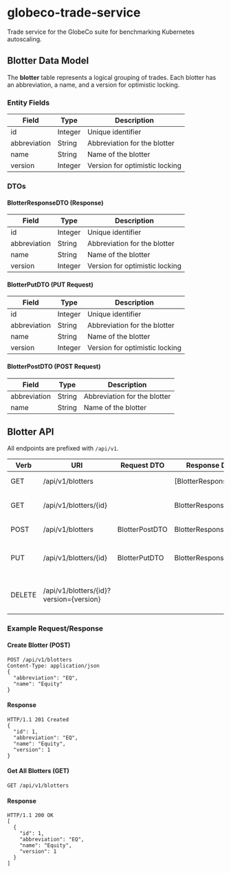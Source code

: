 # globeco-trade-service
Trade service for the GlobeCo suite for benchmarking Kubernetes autoscaling.

## Blotter Data Model

The **blotter** table represents a logical grouping of trades. Each blotter has an abbreviation, a name, and a version for optimistic locking.

### Entity Fields
| Field         | Type    | Description                      |
|-------------- |---------|----------------------------------|
| id            | Integer | Unique identifier                |
| abbreviation  | String  | Abbreviation for the blotter     |
| name          | String  | Name of the blotter              |
| version       | Integer | Version for optimistic locking   |

### DTOs

#### BlotterResponseDTO (Response)
| Field         | Type    | Description                      |
|-------------- |---------|----------------------------------|
| id            | Integer | Unique identifier                |
| abbreviation  | String  | Abbreviation for the blotter     |
| name          | String  | Name of the blotter              |
| version       | Integer | Version for optimistic locking   |

#### BlotterPutDTO (PUT Request)
| Field         | Type    | Description                      |
|-------------- |---------|----------------------------------|
| id            | Integer | Unique identifier                |
| abbreviation  | String  | Abbreviation for the blotter     |
| name          | String  | Name of the blotter              |
| version       | Integer | Version for optimistic locking   |

#### BlotterPostDTO (POST Request)
| Field         | Type    | Description                      |
|-------------- |---------|----------------------------------|
| abbreviation  | String  | Abbreviation for the blotter     |
| name          | String  | Name of the blotter              |

## Blotter API

All endpoints are prefixed with `/api/v1`.

| Verb   | URI                        | Request DTO         | Response DTO           | Description                                 |
|--------|----------------------------|---------------------|------------------------|---------------------------------------------|
| GET    | /api/v1/blotters           |                     | [BlotterResponseDTO]   | Get all blotters                            |
| GET    | /api/v1/blotters/{id}      |                     | BlotterResponseDTO     | Get a single blotter by ID                  |
| POST   | /api/v1/blotters           | BlotterPostDTO      | BlotterResponseDTO     | Create a new blotter                        |
| PUT    | /api/v1/blotters/{id}      | BlotterPutDTO       | BlotterResponseDTO     | Update an existing blotter by ID            |
| DELETE | /api/v1/blotters/{id}?version={version} |         |                        | Delete a blotter by ID and version          |

### Example Request/Response

#### Create Blotter (POST)
```
POST /api/v1/blotters
Content-Type: application/json
{
  "abbreviation": "EQ",
  "name": "Equity"
}
```

#### Response
```
HTTP/1.1 201 Created
{
  "id": 1,
  "abbreviation": "EQ",
  "name": "Equity",
  "version": 1
}
```

#### Get All Blotters (GET)
```
GET /api/v1/blotters
```

#### Response
```
HTTP/1.1 200 OK
[
  {
    "id": 1,
    "abbreviation": "EQ",
    "name": "Equity",
    "version": 1
  }
]
```
